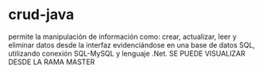 # crud-java
permite la manipulación de información como: crear, actualizar, leer y eliminar datos desde la interfaz evidenciándose en una base de datos SQL, utilizando conexión 
SQL-MySQL y lenguaje .Net. SE PUEDE VISUALIZAR DESDE LA RAMA MASTER
